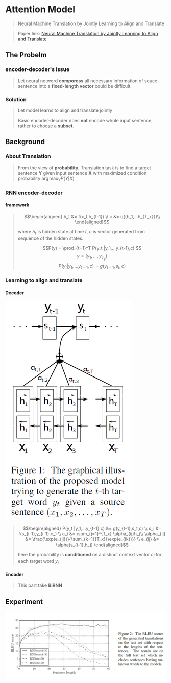 <script src='https://cdnjs.cloudflare.com/ajax/libs/mathjax/2.7.4/MathJax.js?config=TeX-MML-AM_CHTML' async></script>
# Attention Model
> Neural Machine Translation by Jointly Learning to Align and Translate

>Paper link: [Neural Machine Translation by Jointly Learning to Align and Translate](https://arxiv.org/abs/1409.0473)


## The Probelm

### encoder-decoder's issue

>Let neural netword **comporess** all necessary information  of souce sentence into a **fixed-length vector** could be difficult.

### Solution

> Let model learns to align and translate jointly
>
>Basic encoder-decoder does **not** encode whole input sentence, rather to choose a **subset**. 
>

## Background

### About Translation

> From the view of **probability**, Translation task is to find a target sentence $\bm Y$ given input sentence $\bm X$ with maximized condition probability $\arg \max_{Y} P(Y|X)$


### RNN encoder-decoder

#### framework

>$$\begin{aligned}
h_t &= f(x_t,h_{t-1}) \\
c &= q({h_1,...h_{T_x}})\\
\end{aligned}$$
>
>where $h_t$ is hidden state at time $t$, $c$ is vector generated from sequence of the hidden states.
>
>$$P(y) = \prod_{t=1}^T P(y_t |y_1,...y_{t-1},c) $$
$$ y = (y_1,...,y_{T_y}) $$
$$P(y_t |y_1,...y_{t-1},c) = g(y_{t-1},s_t,c)$$

### Learning to align and translate

#### Decoder

![fig 1](./pics/TIM截图20180422153458.png)


>$$\begin{aligned}
P(y_t |y_1,...y_{t-1},c) &= g(y_{t-1},s_t,c) \\ 
s_i &= f(s_{i-1},y_{i-1},c_) \\ 
c_i &= \sum_{j=1}^{T_x} \alpha_{ij}h_j\\
\alpha_{ij} &= \frac{\exp(e_{ij})}{\sum_{k=1}{T_x}{\exp(e_{ik})}} \\ 
e_{ij} &= \alpha(s_{i-1},h_j)
\end{aligned}$$
>
>here the probability is **conditioned** on a distinct context vector $c_i$ for each target word $y_i$

#### Encoder
>This part take **BiRNN**

## Experiment

![](./pics/TIM截图20180422163526.png)
